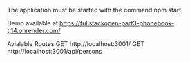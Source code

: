 The application must be started with the command npm start.

Demo available at https://fullstackopen-part3-phonebook-tj14.onrender.com/

Avialable Routes
GET http://localhost:3001/
GET http://localhost:3001/api/persons
